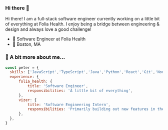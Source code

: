 ### Hi there 👋
<p>Hi there! I am a full-stack software engineer currently working on a little bit of everything at Folia Health. I enjoy being a bridge between engineering & design and always love a good challenge!</p>

- 🌱 Software Engineer at Folia Health
- 📍 Boston, MA

### 📝 A bit more about me...
```javascript
const peter = {
  skills: ['JavaScript','TypeScript','Java','Python','React','Git','Node','AWS','Docker','REST','Relational Databases','Vue','Ruby','CI/CD','C++','Express','Next','GraphQL','Swift','React Native','Django','Rails','OOP','Unit Testing','Cypress','Terraform','Distributed Systems',]
  experience: {
      folia_health: {
          title: 'Software Engineer',
          responsibilities: 'A little bit of everything',
      },
      vizer: {
          title: 'Software Engineering Intern',
          responsibilities: 'Primarily building out new features in their mobile application and internal content management application',
      },
  },
}     
```

